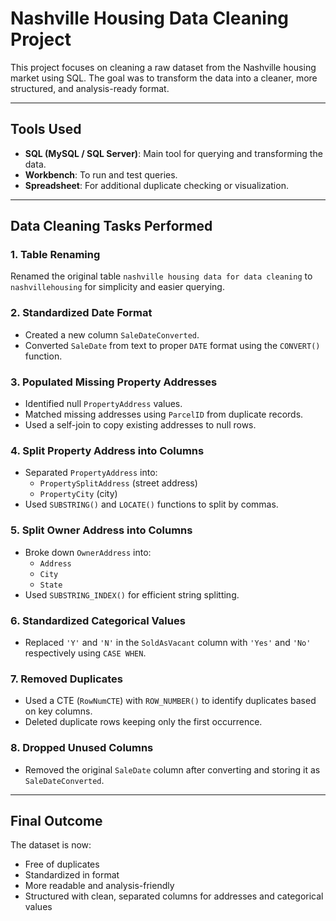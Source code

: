 # Nashville Housing Data Cleaning Project

This project focuses on cleaning a raw dataset from the Nashville housing market using SQL. The goal was to transform the data into a cleaner, more structured, and analysis-ready format.

---

## Tools Used

- **SQL (MySQL / SQL Server)**: Main tool for querying and transforming the data.
- **Workbench**: To run and test queries.
- **Spreadsheet**: For additional duplicate checking or visualization.

---

## Data Cleaning Tasks Performed

### 1. Table Renaming
Renamed the original table `nashville housing data for data cleaning` to `nashvillehousing` for simplicity and easier querying.

### 2. Standardized Date Format
- Created a new column `SaleDateConverted`.
- Converted `SaleDate` from text to proper `DATE` format using the `CONVERT()` function.

### 3. Populated Missing Property Addresses
- Identified null `PropertyAddress` values.
- Matched missing addresses using `ParcelID` from duplicate records.
- Used a self-join to copy existing addresses to null rows.

### 4. Split Property Address into Columns
- Separated `PropertyAddress` into:
  - `PropertySplitAddress` (street address)
  - `PropertyCity` (city)
- Used `SUBSTRING()` and `LOCATE()` functions to split by commas.

### 5. Split Owner Address into Columns
- Broke down `OwnerAddress` into:
  - `Address`
  - `City`
  - `State`
- Used `SUBSTRING_INDEX()` for efficient string splitting.

### 6. Standardized Categorical Values
- Replaced `'Y'` and `'N'` in the `SoldAsVacant` column with `'Yes'` and `'No'` respectively using `CASE WHEN`.

### 7. Removed Duplicates
- Used a CTE (`RowNumCTE`) with `ROW_NUMBER()` to identify duplicates based on key columns.
- Deleted duplicate rows keeping only the first occurrence.

### 8. Dropped Unused Columns
- Removed the original `SaleDate` column after converting and storing it as `SaleDateConverted`.

---

## Final Outcome

The dataset is now:
- Free of duplicates
- Standardized in format
- More readable and analysis-friendly
- Structured with clean, separated columns for addresses and categorical values


